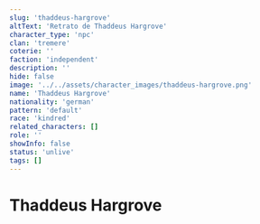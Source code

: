 ```yaml
---
slug: 'thaddeus-hargrove'
altText: 'Retrato de Thaddeus Hargrove'
character_type: 'npc'
clan: 'tremere'
coterie: ''
faction: 'independent'
description: ''
hide: false
image: '../../assets/character_images/thaddeus-hargrove.png'
name: 'Thaddeus Hargrove'
nationality: 'german'
pattern: 'default'
race: 'kindred'
related_characters: []
role: ''
showInfo: false
status: 'unlive'
tags: []
---
```


# Thaddeus Hargrove
